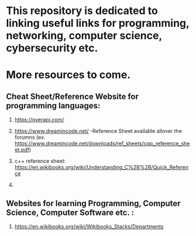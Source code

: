 # This repository is dedicated to linking useful links for programming, networking, computer science, cybersecurity etc. 

# More resources to come. 

## Cheat Sheet/Reference Website for programming languages: 

1) https://overapi.com/ 

2) https://www.dreamincode.net/ -Reference Sheet available allover the forumns (ex. https://www.dreamincode.net/downloads/ref_sheets/cpp_reference_sheet.pdf) 

3) c++ reference sheet: https://en.wikibooks.org/wiki/Understanding_C%2B%2B/Quick_Reference 

4) 

## Websites for learning Programming, Computer Science, Computer Software etc. : 

1) https://en.wikibooks.org/wiki/Wikibooks_Stacks/Departments

